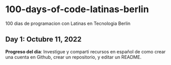 # 100-days-of-code-latinas-berlin
100 dias de programacion con Latinas en Tecnologia Berlin

## Day 1: Octubre 11, 2022 
 
**Progreso del dia**: Investigue y comparti recursos en español de como crear una cuenta en Github, crear un repositorio, y editar un README.
